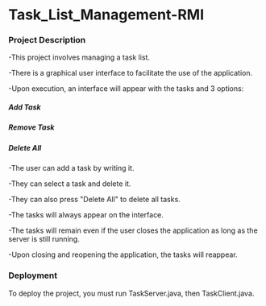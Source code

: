 # Task_List_Management-RMI

### Project Description

-This project involves managing a task list.

-There is a graphical user interface to facilitate the use of the application.

-Upon execution, an interface will appear with the tasks and 3 options:

##### Add Task

##### Remove Task

##### Delete All

-The user can add a task by writing it.

-They can select a task and delete it.

-They can also press "Delete All" to delete all tasks.

-The tasks will always appear on the interface.

-The tasks will remain even if the user closes the application as long as the server is still running.

-Upon closing and reopening the application, the tasks will reappear.

### Deployment

To deploy the project, you must run TaskServer.java, then TaskClient.java.
